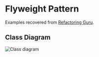 # Flyweight Pattern

Examples recovered from [Refactoring Guru](https://refactoring.guru/es/design-patterns/flyweight).

## Class Diagram

![Class diagram](https://refactoring.guru/images/patterns/diagrams/flyweight/structure.png)